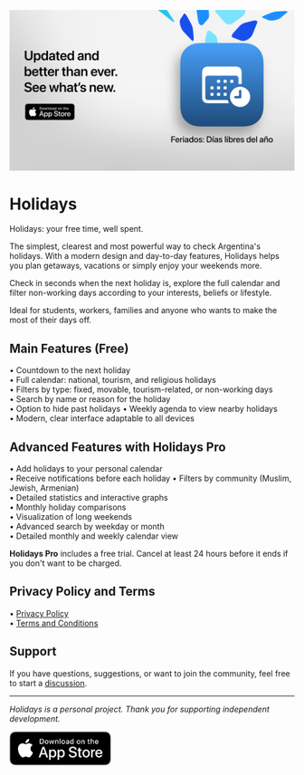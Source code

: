 [![Holidays App](images/banner.png)](https://apps.apple.com/app/id6744455042)

# Holidays

Holidays: your free time, well spent.

The simplest, clearest and most powerful way to check Argentina's holidays.
With a modern design and day-to-day features, Holidays helps you plan getaways, vacations or simply enjoy your weekends more.

Check in seconds when the next holiday is, explore the full calendar and filter non-working days according to your interests, beliefs or lifestyle.

Ideal for students, workers, families and anyone who wants to make the most of their days off.

## Main Features (Free)

• Countdown to the next holiday  
• Full calendar: national, tourism, and religious holidays  
• Filters by type: fixed, movable, tourism-related, or non-working days  
• Search by name or reason for the holiday  
• Option to hide past holidays
• Weekly agenda to view nearby holidays  
• Modern, clear interface adaptable to all devices  

## Advanced Features with Holidays Pro

• Add holidays to your personal calendar  
• Receive notifications before each holiday
• Filters by community (Muslim, Jewish, Armenian)  
• Detailed statistics and interactive graphs  
• Monthly holiday comparisons  
• Visualization of long weekends  
• Advanced search by weekday or month  
• Detailed monthly and weekly calendar view

**Holidays Pro** includes a free trial. Cancel at least 24 hours before it ends if you don't want to be charged.

## Privacy Policy and Terms

• [Privacy Policy](https://lucasditomase.github.io/feriados/en/privacy-policy)  
• [Terms and Conditions](https://lucasditomase.github.io/feriados/en/terms-and-conditions)  

## Support

If you have questions, suggestions, or want to join the community, feel free to start a [discussion](https://github.com/lucasditomase/feriados/discussions).

---

*Holidays is a personal project. Thank you for supporting independent development.*

<p align="left">
  <a href="https://apps.apple.com/app/id6744455042">
    <img src="images/download-badge.svg" alt="Download on the App Store" height="60">
  </a>
</p>

